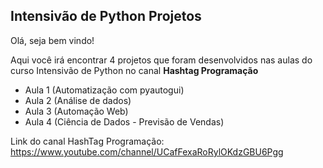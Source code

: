 ## Intensivão de Python Projetos
 
Olá, seja bem vindo!

Aqui você irá encontrar 4 projetos que foram desenvolvidos nas aulas do curso Intensivão de Python no canal **Hashtag Programação** 

- Aula 1 (Automatização com pyautogui)
- Aula 2 (Análise de dados)
- Aula 3 (Automação Web)
- Aula 4 (Ciência de Dados - Previsão de Vendas)

Link do canal HashTag Programação: https://www.youtube.com/channel/UCafFexaRoRylOKdzGBU6Pgg